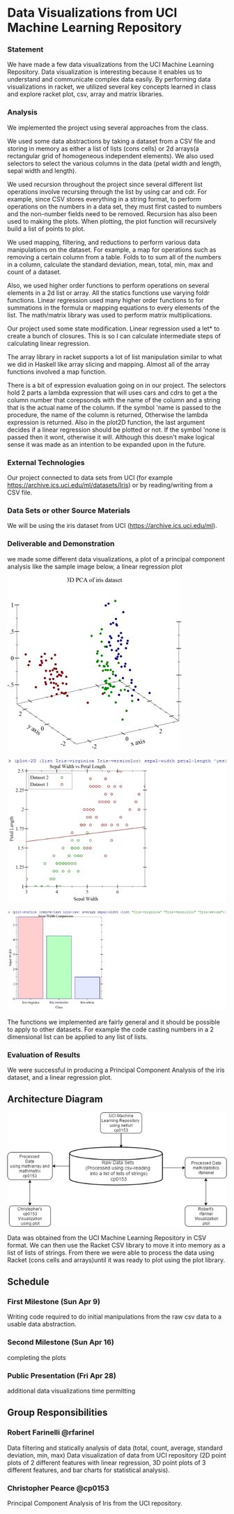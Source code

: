 # Data Visualizations from UCI Machine Learning Repository

### Statement
We have made a few data visualizations from the UCI Machine Learning Repository. Data visualization is interesting
because it enables us to understand and communicate complex data easily. By performing data visualizations in racket, we
utilized several key concepts learned in class and explore racket plot, csv, array and matrix 
libraries.

### Analysis

We implemented the project using several approaches from the class.

We used some data abstractions by taking a dataset from a CSV file and storing in memory as either a list of lists 
(cons cells) or 2d arrays(a rectangular grid of homogeneous independent elements). We also used selectors to select the 
various columns in the data (petal width and length, sepal width and length).

We used recursion throughout the project since several different list operations involve recursing through the 
list by using car and cdr. For example, since CSV stores everything in a string format, to perform operations on the 
numbers in a data set, they must first casted to numbers and the non-number fields need to be removed. Recursion has 
also been used to making the plots. When plotting, the plot function will recursively build a list of points to plot.

We used mapping, filtering, and reductions to perform various data manipulations on the dataset. For example, a map for 
operations such as removing a certain column from a table. Folds to to sum all of the numbers in a column, calculate the 
standard deviation, mean, total, min, max and count of a dataset. 

Also, we used higher order functions to perform operations on several elements in a 2d list or array. All the statics 
functions use varying foldr functions. Linear regression used many higher order functions to for summations in the 
formula or mapping equations to every elements of the list. The math/matrix library was used to perform matrix 
multiplications.

Our project used some state modification. Linear regression used a let* to create a bunch of closures. This
is so I can calculate intermediate steps of calculating linear regression. 

The array library in racket supports a lot of list manipulation similar to what we did in Haskell like 
array slicing and mapping. Almost all of the array functions involved a map function.

There is a bit of expression evaluation going on in our project. The selectors hold 2 parts a lambda expression that 
will uses cars and cdrs to get a the column number that corepsonds with the name of the column and a string that is the 
actual name of the column. If the symbol 'name is passed to the procedure, the name of the column is returned, 
Otherwise the lambda expression is returned. Also in the plot2D function, the last argument decides if a linear 
regression should be plotted or not. If the symbol 'none is passed then it wont, otherwise it will. Although this 
doesn't make logical sense it was made as an intention to be expanded upon in the future.



### External Technologies

Our project connected to data sets from UCI (for example https://archive.ics.uci.edu/ml/datasets/Iris) or by
reading/writing from a CSV file.

### Data Sets or other Source Materials

We will be using the iris dataset from UCI (https://archive.ics.uci.edu/ml).

### Deliverable and Demonstration

we made some different data visualizations, a plot of a principal component analysis like the sample image 
below, a linear regression plot 

![pca image](/pca.png?raw=true "pca image")

![2d_with_linreg](/2d-polt-with-linear-reg.png?raw=true "2d_with_linreg")

![statics_analysis](/statics-analysis.png?raw=true "statics_analysis")

The functions we implemented are fairly general and it should be possible to apply to other datasets. 
For example the code casting numbers in a 2 dimensional list can be applied to any list of lists. 

### Evaluation of Results
We were successful in producing a Principal Component Analysis of the iris dataset, and a linear
regression plot. 

## Architecture Diagram

![OPL_FP_image](/OPL_FP.png?raw=true "OPLFP image")

Data was obtained from the UCI Machine Learning Repository in CSV format. We can then use the Racket CSV library to
move it into memory as a list of lists of strings. From there we were able to  process the data using Racket 
(cons cells and arrays)until it was ready to plot using the plot library.

## Schedule


### First Milestone (Sun Apr 9)

Writing code required to do initial manipulations from the raw csv data to a usable data abstraction.

### Second Milestone (Sun Apr 16)
completing the plots

### Public Presentation (Fri Apr 28)
additional data visualizations time permitting 

## Group Responsibilities

### Robert Farinelli @rfarinel
Data filtering and statically analysis of data (total, count, average, standard deviation, min, max)
Data visualization of data from UCI repository (2D point plots of 2 different features with linear regression, 
3D point plots of 3 different features, and bar charts for statistical analysis).

### Christopher Pearce @cp0153
Principal Component Analysis of Iris from the UCI repository.

